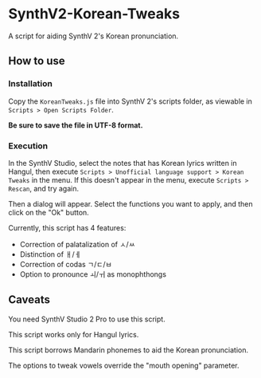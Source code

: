 # SynthV2-Korean-Tweaks
A script for aiding SynthV 2's Korean pronunciation.

## How to use

### Installation
Copy the `KoreanTweaks.js` file into SynthV 2's scripts folder, as viewable in `Scripts > Open Scripts Folder`.

**Be sure to save the file in UTF-8 format.**

### Execution
In the SynthV Studio, select the notes that has Korean lyrics written in Hangul, then execute `Scripts > Unofficial language support > Korean Tweaks` in the menu. If this doesn't appear in the menu, execute `Scripts > Rescan`, and try again.

Then a dialog will appear. Select the functions you want to apply, and then click on the "Ok" button.

Currently, this script has 4 features:
 * Correction of palatalization of ㅅ/ㅆ
 * Distinction of ㅐ/ㅔ
 * Correction of codas ㄱ/ㄷ/ㅂ
 * Option to pronounce ㅚ/ㅟ as monophthongs

## Caveats
You need SynthV Studio 2 Pro to use this script.

This script works only for Hangul lyrics.

This script borrows Mandarin phonemes to aid the Korean pronunciation.

The options to tweak vowels override the "mouth opening" parameter.
